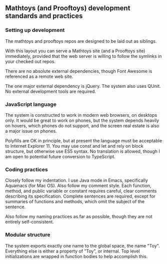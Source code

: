 ## Mathtoys (and Prooftoys) development standards and practices

### Setting up development

The mathtoys and prooftoys repos are designed to be laid out as siblings.

With this layout you can serve a Mathtoys site (and a Prooftoys site)
immediately, provided that the web server is willing to follow the
symlinks in your checked out repos.

There are no absolute external dependencies, though Font Awesome is
referenced as a remote web site.

The one major external dependency is jQuery.  The system also uses
QUnit.  No external development tools are required.

### JavaScript language

The system is constructed to work in modern web browsers, on desktops only.
It would be great to work on phones, but the system depends heavily on
hovers, which phones do not support, and the screen real estate is also
a major issue on phones.

Polyfills are OK in principle, but at present the language must be
acceptable to Internet Explorer 11.  You may use const and let and rely
on block structure, but otherwise use ES5 syntax.  No translation is
allowed, though I am open to potential future conversion to TypeScript.

### Coding practices

Closely follow my indentation.  I use Java mode in Emacs, specifically
Aquamacs (for Mac OS).  Also follow my comment style.  Each function, method,
and public variable or constant requires careful, clear comments describing
its specification.  Complete sentences are required, except for summaries
of functions and methods, which omit the subject of the sentence.

Also follow my naming practices as far as possible, though they are not
entirely self-consistent.

### Modular structure

The system exports exactly one name to the global space, the name "Toy".
Everything else is either a property of "Toy", or internal.  Top level
initializations are wrapped in function bodies to help accomplish this.
